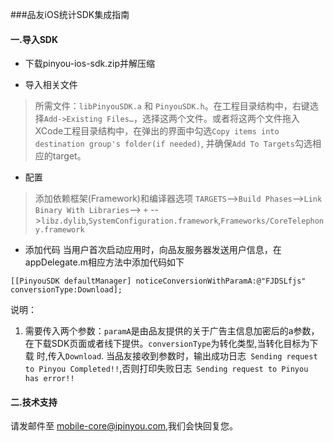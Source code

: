 ###品友iOS统计SDK集成指南

#### 一.导入SDK

- 下载pinyou-ios-sdk.zip并解压缩

- 导入相关文件
> 所需文件：`libPinyouSDK.a` 和 `PinyouSDK.h`。在工程目录结构中，右键选择`Add->Existing Files…`，选择这两个文件。或者将这两个文件拖入XCode工程目录结构中，在弹出的界面中勾选`Copy items into destination group's folder(if needed)`, 并确保`Add To Targets`勾选相应的target。

- 配置
>添加依赖框架(Framework)和编译器选项
`TARGETS`-->`Build Phases`-->`Link Binary With Libraries`--> `+` -->`libz.dylib`,`SystemConfiguration.framework`,`Frameworks/CoreTelephony.framework`

- 添加代码
当用户首次启动应用时，向品友服务器发送用户信息，在appDelegate.m相应方法中添加代码如下

```
[[PinyouSDK defaultManager] noticeConversionWithParamA:@"FJDSLfjs" conversionType:Download];
```

说明：

1. 需要传入两个参数：`paramA`是由品友提供的关于广告主信息加密后的a参数，在下载SDK页面或者线下提供。`conversionType`为转化类型,当转化目标为下载 时,传入`Download`. 当品友接收到参数时，输出成功日志` Sending request to Pinyou Completed!!`,否则打印失败日志` Sending request to Pinyou has error!!`

#### 二.技术支持

请发邮件至 [mobile-core@ipinyou.com](mailto:mobile-core@ipinyou.com),我们会快回复您。
